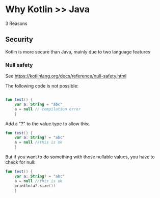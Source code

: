 # Why Kotlin >> Java

3 Reasons

## Security

Kotlin is more secure than Java, mainly due to two language features

### Null safety

See https://kotlinlang.org/docs/reference/null-safety.html

The following code is not possible:

```kotlin runnable

fun test() {
    var a: String = "abc"
    a = null // compilation error
    }
```

Add a "?" to the value type to allow this:
```kotlin runnable
fun test() {
    var a: String? = "abc"
    a = null //this is ok
    }
```

But if you want to do something with those nullable values, you have to check for null:

```kotlin runnable
fun test() {
    var a: String? = "abc"
    a = null //this is ok
    println(a?.size())
    }
```


